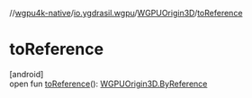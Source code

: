 //[wgpu4k-native](../../../index.md)/[io.ygdrasil.wgpu](../index.md)/[WGPUOrigin3D](index.md)/[toReference](to-reference.md)

# toReference

[android]\
open fun [toReference](to-reference.md)(): [WGPUOrigin3D.ByReference](../../io.ygdrasil.wgpu.android/-w-g-p-u-origin3-d/-by-reference/index.md)